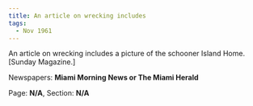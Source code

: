 ```yaml
---  
title: An article on wrecking includes  
tags:  
  - Nov 1961  
---  
```

  
An article on wrecking includes a picture of the schooner Island Home. [Sunday Magazine.]  
  
Newspapers: **Miami Morning News or The Miami Herald**  
  
Page: **N/A**, Section: **N/A** 
